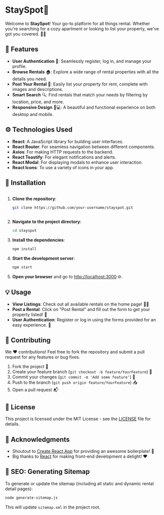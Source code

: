 
# StaySpot🏡

Welcome to **StaySpot**! Your go-to platform for all things rental. Whether you're searching for a cozy apartment or looking to list your property, we've got you covered. 🚪🏡

## 🎉 Features

- **User Authentication** 🔑: Seamlessly register, log in, and manage your profile.
- **Browse Rentals** 🏠: Explore a wide range of rental properties with all the details you need.
- **Post Your Rental** 📝: Easily list your property for rent, complete with images and descriptions.
- **Smart Search** 🔍: Find rentals that match your needs by filtering by location, price, and more.
- **Responsive Design** 📱💻: A beautiful and functional experience on both desktop and mobile. 

## ⚙️ Technologies Used

- **React**: A JavaScript library for building user interfaces.
- **React Router**: For seamless navigation between different components.
- **Axios**: For making HTTP requests to the backend.
- **React Toastify**: For elegant notifications and alerts.
- **React Modal**: For displaying modals to enhance user interaction.
- **React Icons**: To use a variety of icons in your app.
  
 
## 🚀 Installation
```
```
1. **Clone the repository**:


   ```bash
   git clone https://github.com/your-username/stayspot.git
  

2. **Navigate to the project directory**:

   ```bash
   cd stayspot
   ```

3. **Install the dependencies**:

   ```bash
   npm install
   ```

4. **Start the development server**:

   ```bash
   npm start
   ```

5. **Open your browser** and go to [http://localhost:3000](http://localhost:3000) 🌐.

## 💡 Usage

- **View Listings**: Check out all available rentals on the home page! 🏡✨
- **Post a Rental**: Click on "Post Rental" and fill out the form to get your property listed! 📝
- **User Authentication**: Register or log in using the forms provided for an easy experience. 🔑

## 🤝 Contributing

We ❤️ contributions! Feel free to fork the repository and submit a pull request for any features or bug fixes.

1. Fork the project 🍴
2. Create your feature branch (`git checkout -b feature/YourFeature`) 🌱
3. Commit your changes (`git commit -m 'Add some feature'`) 💾
4. Push to the branch (`git push origin feature/YourFeature`) 📤
5. Open a pull request 📬

## 📜 License

This project is licensed under the MIT License - see the [LICENSE](LICENSE) file for details.

## 🙌 Acknowledgments

- Shoutout to [Create React App](https://create-react-app.dev/) for providing an awesome boilerplate! 🎉
- Big thanks to [React](https://reactjs.org/) for making front-end development a delight! ❤️

## 🔎 SEO: Generating Sitemap

To generate or update the sitemap (including all static and dynamic rental detail pages):

```bash
node generate-sitemap.js
```

This will update `sitemap.xml` in the project root.
```
